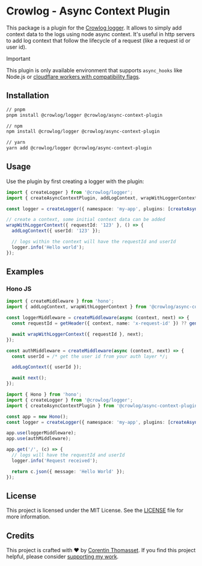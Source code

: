 # Crowlog - Async Context Plugin

This package is a plugin for the [Crowlog logger](https://github.com/CorentinTh/crowlog). It allows to simply add context data to the logs using node async context.
It's useful in http servers to add log context that follow the lifecycle of a request (like a request id or user id).

> [!IMPORTANT]
> This plugin is only available environment that supports `async_hooks` like Node.js or [cloudflare workers with compatibility flags](https://developers.cloudflare.com/workers/runtime-apis/nodejs/asynclocalstorage).


## Installation

```bash
// pnpm 
pnpm install @crowlog/logger @crowlog/async-context-plugin

// npm
npm install @crowlog/logger @crowlog/async-context-plugin

// yarn
yarn add @crowlog/logger @crowlog/async-context-plugin
```

## Usage

Use the plugin by first creating a logger with the plugin:

```typescript
import { createLogger } from '@crowlog/logger';
import { createAsyncContextPlugin, addLogContext, wrapWithLoggerContext } from '@crowlog/async-context-plugin';

const logger = createLogger({ namespace: 'my-app', plugins: [createAsyncContextPlugin()] });

// create a context, some initial context data can be added
wrapWithLoggerContext({ requestId: '123' }, () => {
  addLogContext({ userId: '123' });

  // logs within the context will have the requestId and userId
  logger.info('Hello world');
});
```

## Examples

### Hono JS

```typescript
import { createMiddleware } from 'hono';
import { addLogContext, wrapWithLoggerContext } from '@crowlog/async-context-plugin';

const loggerMiddleware = createMiddleware(async (context, next) => {
  const requestId = getHeader({ context, name: 'x-request-id' }) ?? generateId();

  await wrapWithLoggerContext({ requestId }, next);
});

const authMiddleware = createMiddleware(async (context, next) => {
  const userId = /* get the user id from your auth layer */;

  addLogContext({ userId });

  await next();
});
```

```typescript
import { Hono } from 'hono';
import { createLogger } from '@crowlog/logger';
import { createAsyncContextPlugin } from '@crowlog/async-context-plugin';

const app = new Hono();
const logger = createLogger({ namespace: 'my-app', plugins: [createAsyncContextPlugin()] });

app.use(loggerMiddleware);
app.use(authMiddleware);

app.get('/', (c) => {
  // logs will have the requestId and userId
  logger.info('Request received');

  return c.json({ message: 'Hello World' });
});
```

## License

This project is licensed under the MIT License. See the [LICENSE](./LICENSE) file for more information.

## Credits 

This project is crafted with ❤️ by [Corentin Thomasset](https://corentin.tech).
If you find this project helpful, please consider [supporting my work](https://buymeacoffee.com/cthmsst).







 



